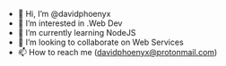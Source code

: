 - 👋 Hi, I’m @davidphoenyx
- 👀 I’m interested in .Web Dev
- 🌱 I’m currently learning NodeJS
- 💞️ I’m looking to collaborate on Web Services
- 📫 How to reach me (davidphoenyx@protonmail.com)

<!---
davidphoenyx/davidphoenyx is a ✨ special ✨ repository because its `README.md` (this file) appears on your GitHub profile.
You can click the Preview link to take a look at your changes.
--->
